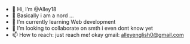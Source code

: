 - 👋 Hi, I’m @Alley18
- 👀 Basically i am a nord ...
- 🌱 I’m currently learning Web development
- 💞️ I’m looking to collaborate on smth i even dont know yet
- 📫 How to reach: just reach me! okay gmail: alleyenglish0@gmail.com

<!---
Alley18/Alley18 is a ✨ special ✨ repository because its `README.md` (this file) appears on your GitHub profile.
You can click the Preview link to take a look at your changes.
--->
